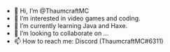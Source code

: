 - 👋 Hi, I’m @ThaumcraftMC
- 👀 I’m interested in video games and coding.
- 🌱 I’m currently learning Java and Haxe.
- 💞️ I’m looking to collaborate on ...
- 📫 How to reach me: Discord (ThaumcraftMC#6311)

<!---
ThaumcraftMC/ThaumcraftMC is a ✨ special ✨ repository because its `README.md` (this file) appears on your GitHub profile.
You can click the Preview link to take a look at your changes.
--->
